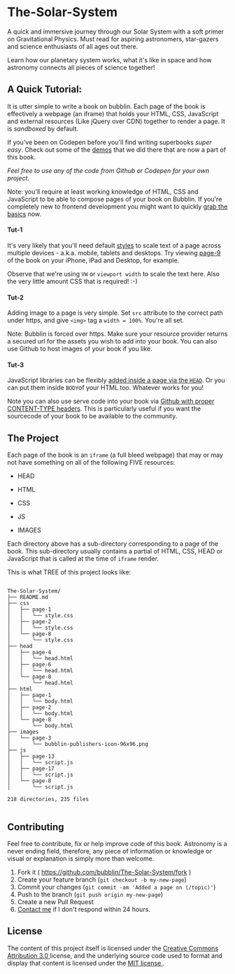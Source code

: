 # The-Solar-System

A quick and immersive journey through our Solar System with a soft primer on Gravitational Physics. Must read for aspiring astronomers, star-gazers and   science enthusiasts of all ages out there. 

Learn how our planetary system works, what it's like in space and how astronomy connects all pieces of science together! 

## A Quick Tutorial:
It is utter simple to write a book on bubblin. Each page of the book is effectively a webpage (an iframe) that holds your HTML, CSS, JavaScript and external resources (Like jQuery over CDN) together to render a page. It is *sandboxed* by default.

If you've been on Codepen before you'll find writing superbooks *super easy*. Check out some of the [demos](http://codepen.io/marvindanig/public/) that we did there that are now a part of this book.

*Feel free to use any of the code from Github or Codepen for your own project.*


Note: you'll require at least working knowledge of HTML, CSS and JavaScript to be able to compose pages of your book on Bubblin. If you're completely new to frontend development you might want to quickly [grab the basics](http://www.codecademy.com/en/tracks/web) now. 


#### Tut-1 
It's very likely that you'll need default [styles](https://github.com/bubblin/The-Solar-System/blob/master/css/page-9/style.css) to scale text of a page across multiple devices - a.k.a. mobile, tablets and desktops. Try viewing [page-9](https://bubbl.in/book/the-solar-system-by-marvin-danig/9) of the book on your iPhone, iPad and Desktop, for example. 


Observe that we're using `VW` or `viewport width` to scale the text here. Also  the very little amount CSS that is required! :-)

#### Tut-2
Adding image to a page is very simple. Set `src` attribute to the correct path under https, and give `<img>` tag a `width = 100%`. You're all set. 

Note: Bubblin is forced over https. Make sure your resource provider returns a secured url for the assets you wish to add into your book. You can also use Github to host images of your book if you like.

#### Tut-3
JavaScript libraries can be flexibly [added inside a page via the `HEAD`](https://medium.com/bubblin-superbooks/head-72e72d772a8c). Or you can put them inside `BODY`of your HTML too. Whatever works for you! 

Note you can also use serve code into your book via [Github with proper CONTENT-TYPE headers](https://rawgit.com/). This is particularly useful if you want the sourcecode of your book to be available to the community. 


## The Project
Each page of the book is an `iframe` (a full bleed webpage) that may or may not have something on all of the following FIVE resources:

* HEAD

* HTML

* CSS

* JS

* IMAGES

Each directory above has a sub-directory corresponding to a page of the book. This sub-directory usually contains a partial of HTML, CSS, HEAD or JavaScript that is called at the time of `iframe` render.

This is what TREE of this project looks like:

```

The-Solar-System/
├── README.md
├── css
│   ├── page-1
│   │   └── style.css
│   ├── page-2
│   │   └── style.css
│   └── page-8
│       └── style.css
├── head
│   ├── page-4
│   │   └── head.html
│   ├── page-6
│   │   └── head.html
│   └── page-8
│       └── head.html
├── html
│   ├── page-1
│   │   └── body.html
│   ├── page-2
│   │   └── body.html
│   └── page-8
│       └── body.html
├── images
│   └── page-3
│       └── bubblin-publishers-icon-96x96.png
├── js
│   ├── page-13
│   │   └── script.js
│   ├── page-17
│   │   └── script.js
│   └── page-8
│       └── script.js

218 directories, 235 files


```

## Contributing

Feel free to contribute, fix or help improve code of this book. Astronomy is a never ending field, therefore, any piece of information or knowledge or visual or  explanation is  simply more than welcome.

1. Fork it ( https://github.com/bubblin/The-Solar-System/fork )
2. Create your feature branch (`git checkout -b my-new-page`)
3. Commit your changes (`git commit -am 'Added a page on (/topic)'`)
4. Push to the branch (`git push origin my-new-page`)
5. Create a new Pull Request
6. <a href = "mailto:marvin@bubbl.in">Contact me</a> if I don't respond within 24 hours.

## License
The content of this project itself is licensed under the <a href="http://creativecommons.org/licenses/by/3.0/us/deed.en_US">Creative Commons Attribution 3.0 </a> license, and the underlying source code used to format and display that content is licensed under the <a href="http://opensource.org/licenses/mit-license.php">MIT license </a>.
